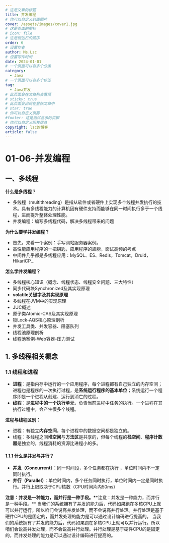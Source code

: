 ```yaml
---
# 这是文章的标题
title: 并发编程
# 你可以自定义封面图片
cover: /assets/images/cover1.jpg
# 这是页面的图标
# icon: file
# 这是侧边栏的顺序
order: 6
# 设置作者
author: Ms.Lzc
# 设置写作时间
date: 2024-01-01
# 一个页面可以有多个分类
category:
  - Java
# 一个页面可以有多个标签
tag:
  - Java并发
# 此页面会在文章列表置顶
# sticky: true
# 此页面会出现在星标文章中
# star: true
# 你可以自定义页脚
#footer: 这是测试显示的页脚
# 你可以自定义版权信息
copyright: lzc的博客
article: false
---
```

<!-- `more` 注释之前的内容被视为文章摘要。 -->

# 01-06-并发编程

## 一、多线程

**什么是多线程？**

* 多线程（multithreading）是指从软件或者硬件上实现多个线程并发执行的技术。具有多线程能力的计算机因有硬件支持而能够在同一时间执行多于一个线程，进而提升整体处理性能。
* 并发编程：编写多线程代码，解决多线程带来的问题

**为什么要学并发编程？**

* 首先，来看一个案例：手写网站服务器案例。
* 高性能应用程序的一把钥匙，应用程序的翅膀，面试高频的考点
* 中间件几乎都是多线程应用：MySQL、ES、Redis，Tomcat，Druid，HikariCP...

**怎么学并发编程？**

* 多线程核心知识（概念、线程状态、线程安全问题、三大特性）
* 同步代码块Synchronized及其实现原理
* **volatile关键字及其实现原理**
* 多线程在JVM中的实现原理
* JUC概述
* 原子类Atomic-CAS及其实现原理
* 锁Lock-AQS核心原理剖析
* 并发工具类、并发容器、阻塞队列
* 线程池原理剖析
* 线程池案例-Web容器-压力测试

## 1. 多线程相关概念

### 1.1 线程和进程

* **进程**：是指内存中运行的一个应用程序，每个进程都有自己独立的内存空间；进程也是程序的一次执行过程，是**系统运行程序的基本单位**；系统运行一个程序即是一个进程从创建、运行到消亡的过程。
* **线程**：是**进程中的一个执行单元**，负责当前进程中任务的执行。一个进程在其执行过程中，会产生很多个线程。

**进程与线程区别：**

* 进程：有独立**内存空间**，每个进程中的数据空间都是独立的。
* 线程：多线程之间**堆空间**与**方法区**是共享的，但每个线程的**栈空间**、**程序计数器**是独立的，线程消耗的资源比进程小的多。

#### 1.1.1 什么是并发与并行？

* **并发（Concurrent）**：同一时间段，多个任务都在执行 ，单位时间内不⼀定同时执行。
* **并行（Parallel）**：单位时间内，多个任务同时执行，单位时间内一定是同时执行。并行上限取决于CPU核数（CPU时间片内50ms）

**注意：并发是一种能力，而并行是一种手段。\***\*注意：并发是一种能力，而并行是一种手段。\*\* 当我们的系统拥有了并发的能力后，代码如果跑在多核CPU上就可以并行运行。所以咱们会说高并发处理，而不会说高并行处理。并行处理是基于硬件CPU的是固定的，而并发处理的能力是可以通过设计编码进行提高的。 当我们的系统拥有了并发的能力后，代码如果跑在多核CPU上就可以并行运行。所以咱们会说高并发处理，而不会说高并行处理。并行处理是基于硬件CPU的是固定的，而并发处理的能力是可以通过设计编码进行提高的。
